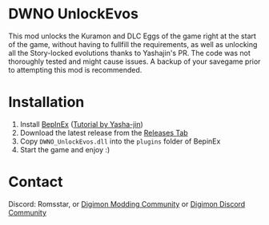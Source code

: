 # DWNO UnlockEvos
This mod unlocks the Kuramon and DLC Eggs of the game right at the start of the game, without having to fullfill the requirements, as well as unlocking all the Story-locked evolutions thanks to Yashajin's PR.
The code was not thoroughly tested and might cause issues. A backup of your savegame prior to attempting this mod is recommended.

# Installation
1. Install [BepInEx](https://github.com/BepInEx/BepInEx) ([Tutorial by Yasha-jin](https://github.com/Yasha-jin/DWNOModdingGuides/blob/main/Guides/HowToInstallBepInExForDWNO.md))
2. Download the latest release from the [Releases Tab](https://github.com/Romsstar/DWNO_UnlockEvos/releases)
3. Copy `DWNO_UnlockEvos.dll` into the `plugins` folder of BepinEx
4. Start the game and enjoy :)

# Contact
Discord: Romsstar, or [Digimon Modding Community](https://discord.gg/cb5AuxU6su) or [Digimon Discord Community](https://discord.gg/0VODO3ww0zghqOCO)
